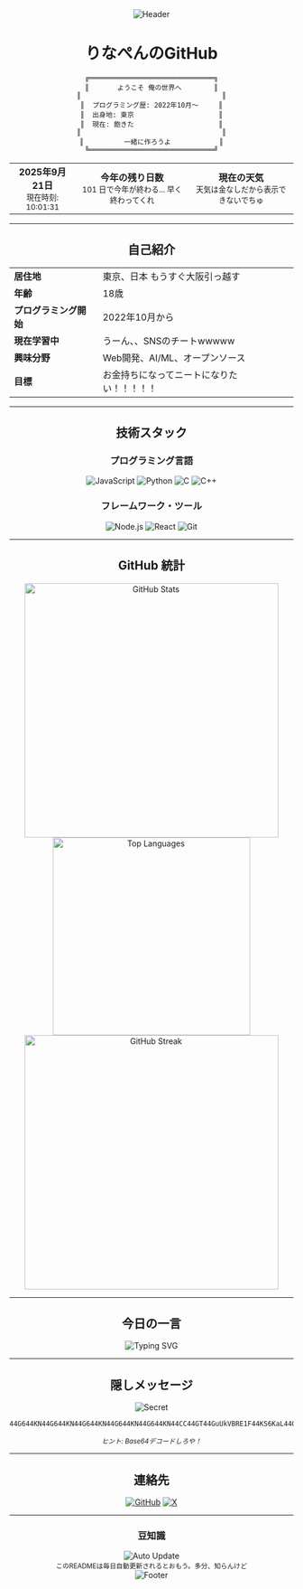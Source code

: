 <div align="center">
  <img src="https://capsule-render.vercel.app/api?type=waving&color=gradient&customColorList=6,11,20&height=200&section=header&text=Rinapen&fontSize=50&fontAlign=50&fontAlignY=40&desc=Developer%20Profile&descAlign=50&descAlignY=55" alt="Header" />
</div>

<div align="center">

# りなぺんのGitHub

    ╔═══════════════════════════════╗
    ║       ようこそ 俺の世界へ        ║
    ║                                   ║
    ║  プログラミング歴: 2022年10月〜     ║
    ║  出身地: 東京                     ║
    ║  現在: 飽きた                     ║
    ║                                   ║
    ║          一緒に作ろうよ            ║
    ╚═══════════════════════════════╝

<table>
  <tr>
    <td align="center">
      <strong>2025年9月21日</strong><br/>
      <sub>現在時刻: 10:01:31</sub>
    </td>
    <td align="center">
      <strong>今年の残り日数</strong><br/>
      <sub>101 日で今年が終わる... 早く終わってくれ</sub>
    </td>
    <td align="center">
      <strong>現在の天気</strong><br/>
      <sub>天気は金なしだから表示できないでちゅ</sub>
    </td>
  </tr>
</table>

---

## 自己紹介

<table>
  <tr>
    <td><strong>居住地</strong></td>
    <td>東京、日本 もうすぐ大阪引っ越す</td>
  </tr>
  <tr>
    <td><strong>年齢</strong></td>
    <td>18歳</td>
  </tr>
  <tr>
    <td><strong>プログラミング開始</strong></td>
    <td>2022年10月から</td>
  </tr>
  <tr>
    <td><strong>現在学習中</strong></td>
    <td>うーん、、SNSのチートwwwww</td>
  </tr>
  <tr>
    <td><strong>興味分野</strong></td>
    <td>Web開発、AI/ML、オープンソース</td>
  </tr>
  <tr>
    <td><strong>目標</strong></td>
    <td>お金持ちになってニートになりたい！！！！！</td>
  </tr>
</table>

---

## 技術スタック

<div align="center">

### プログラミング言語
![JavaScript](https://img.shields.io/badge/JavaScript-F7DF1E?style=for-the-badge&logo=javascript&logoColor=black)
![Python](https://img.shields.io/badge/Python-3776AB?style=for-the-badge&logo=python&logoColor=white)
![C](https://img.shields.io/badge/C-00599C?style=for-the-badge&logo=c&logoColor=white)
![C++](https://img.shields.io/badge/C++-00599C?style=for-the-badge&logo=c%2B%2B&logoColor=white)

### フレームワーク・ツール
![Node.js](https://img.shields.io/badge/Node.js-43853D?style=for-the-badge&logo=node.js&logoColor=white)
![React](https://img.shields.io/badge/React-20232A?style=for-the-badge&logo=react&logoColor=61DAFB)
![Git](https://img.shields.io/badge/Git-F05032?style=for-the-badge&logo=git&logoColor=white)

</div>

---

## GitHub 統計

<div align="center">
  <img src="https://github-readme-stats.vercel.app/api?username=rinapen&show_icons=true&theme=tokyonight&hide_border=true&include_all_commits=true&count_private=true" alt="GitHub Stats" width="450"/>
  <img src="https://github-readme-stats.vercel.app/api/top-langs/?username=rinapen&layout=compact&theme=tokyonight&hide_border=true" alt="Top Languages" width="350"/>
</div>

<div align="center">
  <img src="https://github-readme-streak-stats.herokuapp.com/?user=rinapen&theme=tokyonight&hide_border=true" alt="GitHub Streak" width="450"/>
</div>

---

## 今日の一言

<div align="center">
  <img src="https://readme-typing-svg.demolab.com?font=Fira+Code&size=20&duration=3000&pause=1000&color=61DAFB&center=true&vCenter=true&width=500&lines=%E3%81%82%E3%81%A4%E3%81%84...%E3%82%82%E3%81%86%E6%AD%BB%E3%81%AB%E3%81%9D%E3%81%86..." alt="Typing SVG" />
</div>

---

## 隠しメッセージ

<div align="center">
  <img src="https://img.shields.io/badge/Secret-Message-blue?style=for-the-badge" alt="Secret" />
</div>

```text
44G644KN44G644KN44G644KN44G644KN44G644KN44CC44GT44GuUkVBRE1F44KS6KaL44Gm44GP44KM44Gf44Gu44GLLi4u44GK5YmN44KC6ay844Gr44Gq44KJ44Gq44GE44GLPw==
```

<div align="center">
  <sub><em>ヒント: Base64デコードしろや！</em></sub>
</div>

---

## 連絡先

<div align="center">

[![GitHub](https://img.shields.io/badge/GitHub-100000?style=for-the-badge&logo=github&logoColor=white)](https://github.com/rinapen)
[![X](https://img.shields.io/badge/X-000000?style=for-the-badge&logo=x&logoColor=white)](https://x.com/arca_rina)

</div>

---

### 豆知識
<div align="center">
  <img src="https://img.shields.io/badge/README-自動更新-blue?style=for-the-badge" alt="Auto Update" />
  <br/>
  <sub>このREADMEは毎日自動更新されるとおもう。多分、知らんけど</sub>
</div>

<div align="center">
  <img src="https://capsule-render.vercel.app/api?type=waving&color=gradient&customColorList=6,11,20&height=100&section=footer" alt="Footer" />
</div>

</div>
